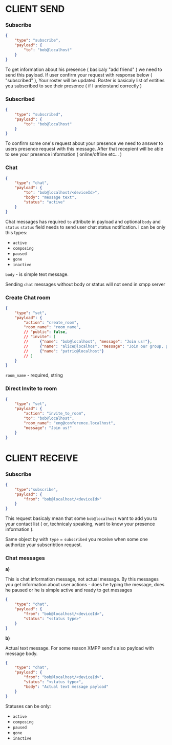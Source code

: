 # CLIENT SEND

### Subscribe

```json
{
    "type": "subscribe",
    "payload": {
        "to": "bob@localhost"
    }
}
```

To get information about his presence ( basicaly "add friend" ) we need to send
this payload. If user confirm your request with response below ( "subscribed" ),
Your roster will be updated. Roster is basicaly list of entities you subscribed
to see their presence ( if I understand correctly )

### Subscribed

```json
{
    "type": "subscribed",
    "payload": {
        "to": "bob@localhost"
    }
}
```
To confirm some one's request about your presence we need to answer to users presence request with this message. After that recepient will be able to see 
your presence information ( online/offline etc... )

### Chat
```json
{
    "type": "chat",
    "payload": {
        "to": "bob@localhost/<deviceId>",
        "body": "message text",
        "status": "active"
    }
}
```
Chat messages has required `to` attribute in payload and optional `body` and `status`
`status` field needs to send user chat status notification. I can be only this 
types:
- `active`
- `composing`
- `paused`
- `gone`
- `inactive`

`body` - is simple text message.

Sending `chat` messages without body or status will not send in xmpp server

### Create Chat room

```json
{
    "type": "set",
    "payload": {
        "action": "create_room",
        "room_name": "room_name",
        // "public": false,
        // "invite": [
        //     {"name": "bob@localhost", "message": "Join us!"},
        //     {"name": "alice@localhos", "message": "Join our group, please"},
        //     {"name": "patric@localhost"}
        // ]
    }
}
```
`room_name` - required, string

### Direct Invite to room

```json
{
    "type": "set",
    "payload": {
        "action": "invite_to_room",
        "to": "bob@localhost",
        "room_name": "eng@conference.localhost",
        "message": "Join us!"
    }
}
```

<!-- `public` - required, boolean, can be `true` or `false`
`invite` - optional, contain list of objects:
{
    name: str,
    message: Optional<str>
}
invitations with messages will send invitation request to user with the message,
when without message - will send default invitations. -->

# CLIENT RECEIVE

### Subscribe

```json
{
    "type":"subscribe",
    "payload": {
        "from": "bob@localhost/<deviceId>"
    }
}
```

This request basicaly mean that some `bob@localhost` want to add you to your 
contact list ( or, technicaly speaking, want to know your presence information ).

Same object by with `type` = `subscribed` you receive when some one authorize
your subscribtion request.

### Chat messages

**a)** 

This is chat information message, not actual message. By this messages you get
information about user actions - does he typing the message, does he paused or
he is simple active and ready to get messages

```json
{
    "type": "chat",
    "payload": {
        "from": "bob@localhost/<deviceId>",
        "status": "<status type>"
    }
}
```

**b)**

Actual text message. For some reason XMPP send's also <active /> payload with
message body.

```json
{
    "type": "chat",
    "payload": {
        "from": "bob@localhost/<deviceId>",
        "status": "<status type>",
        "body": "Actual text message payload"
    }
}
```

Statuses can be only:
- `active`
- `composing`
- `paused`
- `gone`
- `inactive`
